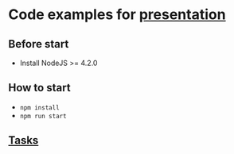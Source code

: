 # Code examples for [presentation](https://docs.google.com/presentation/d/1aujpHKtC5Ya0oW2zph4JqqiBvtUoiGwyeJKs2cHoTx4/edit?usp=sharing)

## Before start
* Install NodeJS >= 4.2.0

## How to start
* ```npm install```
* ```npm run start```

## [Tasks](https://github.com/mikhail-riabokon/simple_react_usage/tree/master/assets/tasks)

